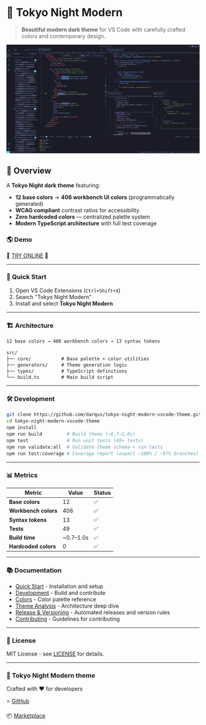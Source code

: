 # 🌆 Tokyo Night Modern

> **Beautiful modern dark theme** for VS Code with carefully crafted colors and contemporary design.

![Tokyo Night Modern](static/ss_tokyo_night_modern.png)

## 🎨 Overview

A **Tokyo Night dark theme** featuring:

- **12 base colors** → **406 workbench UI colors** (programmatically generated)
- **WCAG compliant** contrast ratios for accessibility
- **Zero hardcoded colors** — centralized palette system
- **Modern TypeScript architecture** with full test coverage

### 🌎 Demo

🔮 [TRY ONLINE](https://vscode.dev/theme/lod-inc.tokyo-night-modern) 🔮

---

### 🚀 Quick Start

1. Open VS Code Extensions (`Ctrl+Shift+X`)
2. Search "Tokyo Night Modern"
3. Install and select **Tokyo Night Modern**

---

### 🏗️ Architecture

```text
12 base colors → 406 workbench colors → 13 syntax tokens
```

```text
src/
├── core/           # Base palette + color utilities
├── generators/     # Theme generation logic
├── types/          # TypeScript definitions
└── build.ts        # Main build script
```

---

### 🛠️ Development

```bash
git clone https://github.com/darqus/tokyo-night-modern-vscode-theme.git
cd tokyo-night-modern-vscode-theme
npm install
npm run build         # Build theme (~0.7–1.0s)
npm test              # Run unit tests (49+ tests)
npm run validate:all  # Validate theme schema + run tests
npm run test:coverage # Coverage report (expect ~100% / ~97% branches)
```

---

### 📊 Metrics

| Metric | Value | Status |
|--------|-------|--------|
| **Base colors** | 12 | ✅ |
| **Workbench colors** | 406 | ✅ |
| **Syntax tokens** | 13 | ✅ |
| **Tests** | 49 | ✅ |
| **Build time** | ~0.7–1.0s | ✅ |
| **Hardcoded colors** | 0 | ✅ |

---

### 📚 Documentation

- [Quick Start](docs/QUICK_START.md) - Installation and setup
- [Development](docs/DEVELOPMENT.md) - Build and contribute
- [Colors](docs/COLORS.md) - Color palette reference
- [Theme Analysis](docs/THEME_ANALYSIS.md) - Architecture deep dive
- [Release & Versioning](docs/RELEASE_VERSIONING.md) - Automated releases and version rules
- [Contributing](docs/CONTRIBUTING.md) - Guidelines for contributing

---

### 📄 License

MIT License - see [LICENSE](LICENSE) for details.

---

### 🌆 Tokyo Night Modern theme

Crafted with ❤️ for developers

⭐ [GitHub](https://github.com/darqus/tokyo-night-modern-vscode-theme)

📦 [Marketplace](https://marketplace.visualstudio.com/items?itemName=lod-inc.tokyo-night-modern)
